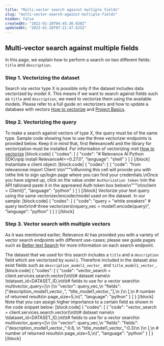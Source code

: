 ```yaml
---
title: "Multi-vector search against multiple fields"
slug: "multi-vector-search-against-multiple-fields"
hidden: false
createdAt: "2022-01-28T04:45:30.658Z"
updatedAt: "2022-01-28T07:21:47.625Z"
---
```

## Multi-vector search against multiple fields
In this page, we explain how to perform a search on two different fields: `title` and `description`.

### Step 1. Vectorizing the dataset
Search via vector type X is possible only if the dataset includes data vectorized by model X. This means if we want to search against fields such as `title` and `description`, we need to vectorize them using the available models. Please refer to a full guide on vectorizers and how to update a database with vectors [How to vectorize](doc:vectorize-text) and [Project Basics](doc:creating-a-dataset).

### Step 2. Vectorizing the query
To make a search against vectors of type X, the query must be of the same type. Sample code showing how to use the three vectorizer endpoints is provided below.  Keep it in mind that, first RelevanceAI and the library for vectorization must be installed. For information of vectorizing visit [How to vectorize](https://docs.relevance.ai/docs/how-to-vectorise)
[block:code]
{
  "codes": [
    {
      "code": "# Relevance AI Python SDK\npip install RelevanceAI==0.27.0",
      "language": "shell"
    }
  ]
}
[/block]
Instantiate a client object:
[block:code]
{
  "codes": [
    {
      "code": "from relevanceai import Client \n\n\"\"\"\nRunning this cell will provide you with \nthe link to sign up/login page where you can find your credentials.\nOnce you have signed up, click on the value under `Authorization token` \nin the API tab\nand paste it in the appreared Auth token box below\n\"\"\"\n\nclient = Client()",
      "language": "python"
    }
  ]
}
[/block]
Vectorize your text query using the same vectorizer/encoder/model used on the dataset. In our sample:
[block:code]
{
  "codes": [
    {
      "code": "query = \"white sneakers\"  # query text\n\n# three vectorizers\nquery_vec = model1.encode(query)",
      "language": "python"
    }
  ]
}
[/block]
### Step 3. Vector search with multiple vectors
As it was mentioned earlier, Relevance AI has provided you with a variety of vector search endpoints with different use-cases; please see guide pages such as [Better text Search](https://docs.relevance.ai/docs/better-text-search) for more information on each search endpoint.

The dataset that we used for this search includes a `title` and a `description` field which are vectorized by `model1`. Therefore included in the dataset also exist fields such as `description_model1_vector_` and `title_model1_vector_`.
[block:code]
{
  "codes": [
    {
      "code": "vector_search = client.services.search.vector(\n\t\t# dataset name\n  \tdataset_id=DATASET_ID,\n\t\t# fields to use for a vector search\n    multivector_query=[\n        {\n            \"vector\": query_vec,\n            \"fields\": [\"description_model1_vector_\", \"title_model1_vector_\"],\n        }\n    ],\n    # number of returned results\n    page_size=5,\n)",
      "language": "python"
    }
  ]
}
[/block]
Note that you can assign higher importance to a certain field as shown in the code snippet below:
[block:code]
{
  "codes": [
    {
      "code": "vector_search = client.services.search.vector(\n\t\t# dataset name\n  \tdataset_id=DATASET_ID,\n\t\t# fields to use for a vector search\n    multivector_query=[\n        {\n            \"vector\": query_vec,\n            \"fields\": \"fields\": {\"description_model1_vector_\":0.6, \n                                 \"title_model1_vector_\":0.3}\n        }\n    ],\n    # number of returned results\n    page_size=5,\n)",
      "language": "python"
    }
  ]
}
[/block]